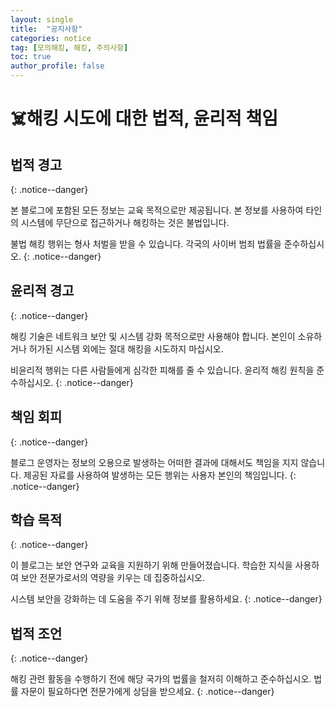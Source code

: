 ```yaml
---
layout: single
title:  "공지사항"
categories: notice
tag: [모의해킹, 해킹, 주의사항]
toc: true
author_profile: false
---
```


# ☠️해킹 시도에 대한 법적, 윤리적 책임

## **법적 경고**

{: .notice--danger}

본 블로그에 포함된 모든 정보는 교육 목적으로만 제공됩니다. 본 정보를 사용하여 타인의 시스템에 무단으로 접근하거나 해킹하는 것은 불법입니다.

불법 해킹 행위는 형사 처벌을 받을 수 있습니다. 각국의 사이버 범죄 법률을 준수하십시오.
{: .notice--danger}

## **윤리적 경고**

{: .notice--danger}

해킹 기술은 네트워크 보안 및 시스템 강화 목적으로만 사용해야 합니다. 본인이 소유하거나 허가된 시스템 외에는 절대 해킹을 시도하지 마십시오.

비윤리적 행위는 다른 사람들에게 심각한 피해를 줄 수 있습니다. 윤리적 해킹 원칙을 준수하십시오.
{: .notice--danger}

## **책임 회피**

{: .notice--danger}

블로그 운영자는 정보의 오용으로 발생하는 어떠한 결과에 대해서도 책임을 지지 않습니다. 
제공된 자료를 사용하여 발생하는 모든 행위는 사용자 본인의 책임입니다.
{: .notice--danger}

## **학습 목적**

{: .notice--danger}

이 블로그는 보안 연구와 교육을 지원하기 위해 만들어졌습니다. 학습한 지식을 사용하여 보안 전문가로서의 역량을 키우는 데 집중하십시오.

시스템 보안을 강화하는 데 도움을 주기 위해 정보를 활용하세요.
{: .notice--danger}

## **법적 조언**

{: .notice--danger}

해킹 관련 활동을 수행하기 전에 해당 국가의 법률을 철저히 이해하고 준수하십시오. 법률 자문이 필요하다면 전문가에게 상담을 받으세요.
{: .notice--danger}